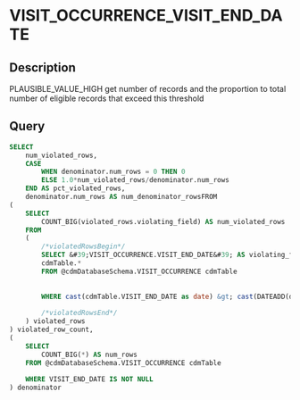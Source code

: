 



# VISIT_OCCURRENCE_VISIT_END_DATE



## Description
PLAUSIBLE_VALUE_HIGH
get number of records and the proportion to total number of eligible records that exceed this threshold



## Query
```sql
SELECT 
	num_violated_rows, 
	CASE 
		WHEN denominator.num_rows = 0 THEN 0 
		ELSE 1.0*num_violated_rows/denominator.num_rows 
	END AS pct_violated_rows, 
  	denominator.num_rows AS num_denominator_rowsFROM
(
	SELECT 
		COUNT_BIG(violated_rows.violating_field) AS num_violated_rows
	FROM
	(
		/*violatedRowsBegin*/
		SELECT &#39;VISIT_OCCURRENCE.VISIT_END_DATE&#39; AS violating_field, 
		cdmTable.*
    	FROM @cdmDatabaseSchema.VISIT_OCCURRENCE cdmTable
    		
    		
      	WHERE cast(cdmTable.VISIT_END_DATE as date) &gt; cast(DATEADD(dd,1,GETDATE()) as date)
    	
		/*violatedRowsEnd*/
	) violated_rows
) violated_row_count,
(
	SELECT 
		COUNT_BIG(*) AS num_rows
	FROM @cdmDatabaseSchema.VISIT_OCCURRENCE cdmTable
		
  	WHERE VISIT_END_DATE IS NOT NULL
) denominator
```

